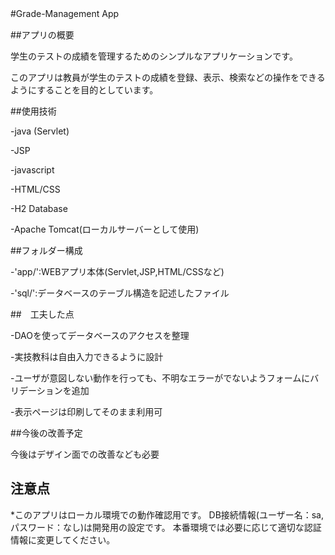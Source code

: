 #Grade-Management App　


##アプリの概要


学生のテストの成績を管理するためのシンプルなアプリケーションです。

このアプリは教員が学生のテストの成績を登録、表示、検索などの操作をできるようにすることを目的としています。

##使用技術 


-java (Servlet) 

-JSP 

-javascript 

-HTML/CSS

-H2 Database

-Apache Tomcat(ローカルサーバーとして使用)

##フォルダー構成


-'app/':WEBアプリ本体(Servlet,JSP,HTML/CSSなど) 

-'sql/':データベースのテーブル構造を記述したファイル

##　工夫した点 


-DAOを使ってデータベースのアクセスを整理 

-実技教科は自由入力できるように設計 

-ユーザが意図しない動作を行っても、不明なエラーがでないようフォームにバリデーションを追加 

-表示ページは印刷してそのまま利用可

##今後の改善予定


今後はデザイン面での改善なども必要

## 注意点


*このアプリはローカル環境での動作確認用です。 DB接続情報(ユーザー名：sa,パスワード：なし)は開発用の設定です。 本番環境では必要に応じて適切な認証情報に変更してください。
